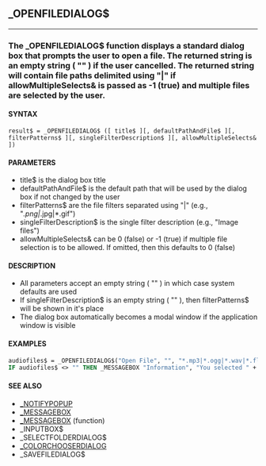 ## _OPENFILEDIALOG$
---

### The _OPENFILEDIALOG$ function displays a standard dialog box that prompts the user to open a file. The returned string is an empty string ( "" ) if the user cancelled. The returned string will contain file paths delimited using "|" if allowMultipleSelects& is passed as -1 (true) and multiple files are selected by the user.

#### SYNTAX

`result$ = _OPENFILEDIALOG$ ([ title$ ][, defaultPathAndFile$ ][, filterPatterns$ ][, singleFilterDescription$ ][, allowMultipleSelects& ])`

#### PARAMETERS
* title$ is the dialog box title
* defaultPathAndFile$ is the default path that will be used by the dialog box if not changed by the user
* filterPatterns$ are the file filters separated using "|" (e.g., "*.png|*.jpg|*.gif")
* singleFilterDescription$ is the single filter description (e.g., "Image files")
* allowMultipleSelects& can be 0 (false) or -1 (true) if multiple file selection is to be allowed. If omitted, then this defaults to 0 (false)


#### DESCRIPTION
* All parameters accept an empty string ( "" ) in which case system defaults are used
* If singleFilterDescription$ is an empty string ( "" ), then filterPatterns$ will be shown in it's place
* The dialog box automatically becomes a modal window if the application window is visible


#### EXAMPLES
```vb
audiofiles$ = _OPENFILEDIALOG$("Open File", "", "*.mp3|*.ogg|*.wav|*.flac", "Audio files", -1)
IF audiofiles$ <> "" THEN _MESSAGEBOX "Information", "You selected " + audiofiles$
```
  


#### SEE ALSO
* [_NOTIFYPOPUP](./_NOTIFYPOPUP.md)
* [_MESSAGEBOX](./_MESSAGEBOX.md)
* [_MESSAGEBOX](./_MESSAGEBOX.md) (function)
* _INPUTBOX$
* _SELECTFOLDERDIALOG$
* [_COLORCHOOSERDIALOG](./_COLORCHOOSERDIALOG.md)
* _SAVEFILEDIALOG$
